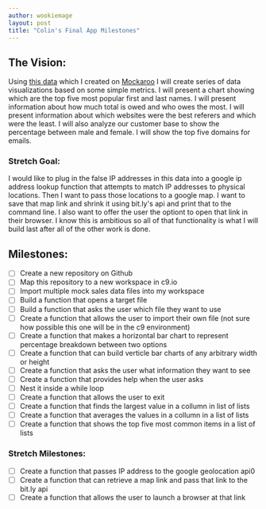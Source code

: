 ```yaml
---
author: wookiemage
layout: post
title: "Colin's Final App Milestones"
---
```


## The Vision:

Using [this data](http://bit.ly/1qQB5AY) which I created on [Mockaroo](https://www.mockaroo.com/) I will create series of data visualizations based on some simple metrics. I will present a chart showing which are the top five most popular first and last names. I will present information about how much total is owed and who owes the most. I will present information about which websites were the best referers and which were the least. I will also analyze our customer base to show the percentage between male and female. I will show the top five domains for emails.

### Stretch Goal:
I would like to plug in the false IP addresses in this data into a google ip address lookup function that attempts to match IP addresses to physical locations. Then I want to pass those locations to a google map. I want to save that map link and shrink it using bit.ly's api and print that to the command line. I also want to offer the user the optiont to open that link in their browser. I know this is ambitious so all of that functionality is what I will build last after all of the other work is done.

## Milestones:

- [ ] Create a new repository on Github
- [ ] Map this repository to a new workspace in c9.io
- [ ] Import multiple mock sales data files into my workspace
- [ ] Build a function that opens a target file
- [ ] Build a function that asks the user which file they want to use
- [ ] Create a function that allows the user to import their own file (not sure how possible this one will be in the c9 environment)
- [ ] Create a function that makes a horizontal bar chart to represent percentage breakdown between two options
- [ ] Create a function that can build verticle bar charts of any arbitrary width or height
- [ ] Create a function that asks the user what information they want to see
- [ ] Create a function that provides help when the user asks
- [ ] Nest it inside a while loop
- [ ] Create a function that allows the user to exit
- [ ] Create a function that finds the largest value in a collumn in list of lists
- [ ] Create a function that averages the values in a collumn in a list of lists
- [ ] Create a function that shows the top five most common items in a list of lists

### Stretch Milestones:

- [ ] Create a function that passes IP address to the google geolocation api0
- [ ] Create a function that can retrieve a map link and pass that link to the bit.ly api
- [ ] Create a function that allows the user to launch a browser at that link
